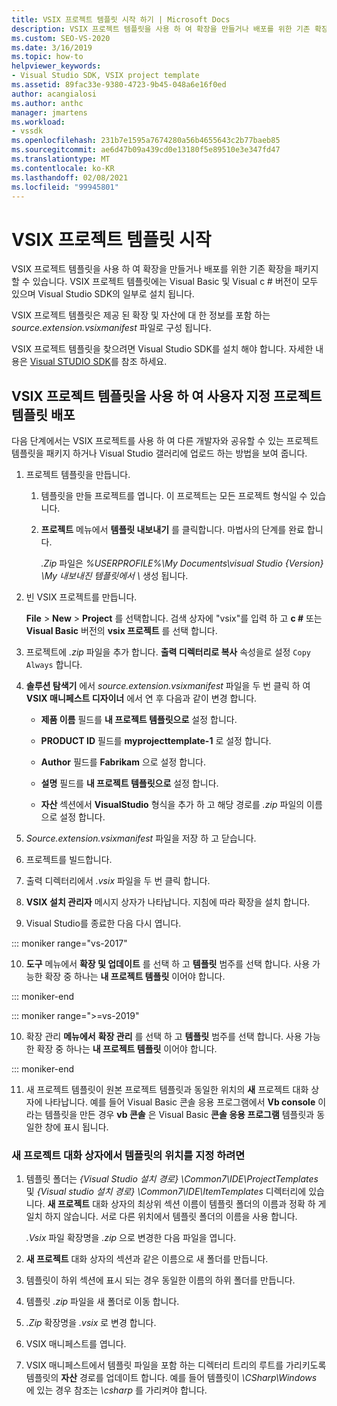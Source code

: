 ```yaml
---
title: VSIX 프로젝트 템플릿 시작 하기 | Microsoft Docs
description: VSIX 프로젝트 템플릿을 사용 하 여 확장을 만들거나 배포를 위한 기존 확장을 패키징하는 방법에 대해 알아봅니다.
ms.custom: SEO-VS-2020
ms.date: 3/16/2019
ms.topic: how-to
helpviewer_keywords:
- Visual Studio SDK, VSIX project template
ms.assetid: 89fac33e-9380-4723-9b45-048a6e16f0ed
author: acangialosi
ms.author: anthc
manager: jmartens
ms.workload:
- vssdk
ms.openlocfilehash: 231b7e1595a7674280a56b4655643c2b77baeb85
ms.sourcegitcommit: ae6d47b09a439cd0e13180f5e89510e3e347fd47
ms.translationtype: MT
ms.contentlocale: ko-KR
ms.lasthandoff: 02/08/2021
ms.locfileid: "99945801"
---
```

# <a name="get-started-with-the-vsix-project-template"></a>VSIX 프로젝트 템플릿 시작

VSIX 프로젝트 템플릿을 사용 하 여 확장을 만들거나 배포를 위한 기존 확장을 패키지할 수 있습니다. VSIX 프로젝트 템플릿에는 Visual Basic 및 Visual c # 버전이 모두 있으며 Visual Studio SDK의 일부로 설치 됩니다.

 VSIX 프로젝트 템플릿은 제공 된 확장 및 자산에 대 한 정보를 포함 하는 *source.extension.vsixmanifest* 파일로 구성 됩니다.

 VSIX 프로젝트 템플릿을 찾으려면 Visual Studio SDK를 설치 해야 합니다. 자세한 내용은 [Visual STUDIO SDK](../extensibility/visual-studio-sdk.md)를 참조 하세요.

## <a name="deploy-a-custom-project-template-using-the-vsix-project-template"></a>VSIX 프로젝트 템플릿을 사용 하 여 사용자 지정 프로젝트 템플릿 배포

 다음 단계에서는 VSIX 프로젝트를 사용 하 여 다른 개발자와 공유할 수 있는 프로젝트 템플릿을 패키지 하거나 Visual Studio 갤러리에 업로드 하는 방법을 보여 줍니다.

1. 프로젝트 템플릿을 만듭니다.

    1. 템플릿을 만들 프로젝트를 엽니다. 이 프로젝트는 모든 프로젝트 형식일 수 있습니다.

    2. **프로젝트** 메뉴에서 **템플릿 내보내기** 를 클릭합니다. 마법사의 단계를 완료 합니다.

         *.Zip* 파일은 *%USERPROFILE%\My Documents\visual Studio {Version} \My 내보내진 템플릿에서 \\* 생성 됩니다.

2. 빈 VSIX 프로젝트를 만듭니다.

     **File** > **New** > **Project** 를 선택합니다. 검색 상자에 "vsix"를 입력 하 고 **c #** 또는 **Visual Basic** 버전의 **vsix 프로젝트** 를 선택 합니다.

3. 프로젝트에 *.zip* 파일을 추가 합니다. **출력 디렉터리로 복사** 속성을로 설정 `Copy Always` 합니다.

4. **솔루션 탐색기** 에서 *source.extension.vsixmanifest* 파일을 두 번 클릭 하 여 **VSIX 매니페스트 디자이너** 에서 연 후 다음과 같이 변경 합니다.

    - **제품 이름** 필드를 **내 프로젝트 템플릿으로** 설정 합니다.

    - **PRODUCT ID** 필드를 **myprojecttemplate-1** 로 설정 합니다.

    - **Author** 필드를 **Fabrikam** 으로 설정 합니다.

    - **설명** 필드를 **내 프로젝트 템플릿으로** 설정 합니다.

    - **자산** 섹션에서 **VisualStudio** 형식을 추가 하 고 해당 경로를 *.zip* 파일의 이름으로 설정 합니다.

5. *Source.extension.vsixmanifest* 파일을 저장 하 고 닫습니다.

6. 프로젝트를 빌드합니다.

7. 출력 디렉터리에서 *.vsix* 파일을 두 번 클릭 합니다.

8. **VSIX 설치 관리자** 메시지 상자가 나타납니다. 지침에 따라 확장을 설치 합니다.

9. Visual Studio를 종료한 다음 다시 엽니다.

::: moniker range="vs-2017"

10. **도구** 메뉴에서 **확장 및 업데이트** 를 선택 하 고 **템플릿** 범주를 선택 합니다. 사용 가능한 확장 중 하나는 **내 프로젝트 템플릿** 이어야 합니다.

::: moniker-end

::: moniker range=">=vs-2019"

10. 확장 관리 **메뉴에서** **확장 관리** 를 선택 하 고 **템플릿** 범주를 선택 합니다. 사용 가능한 확장 중 하나는 **내 프로젝트 템플릿** 이어야 합니다.

::: moniker-end

11. 새 프로젝트 템플릿이 원본 프로젝트 템플릿과 동일한 위치의 **새** 프로젝트 대화 상자에 나타납니다. 예를 들어 Visual Basic 콘솔 응용 프로그램에서 **Vb console** 이라는 템플릿을 만든 경우 **vb 콘솔** 은 Visual Basic **콘솔 응용 프로그램** 템플릿과 동일한 창에 표시 됩니다.

### <a name="to-specify-the-location-of-the-template-in-the-new-project-dialog-box"></a>새 프로젝트 대화 상자에서 템플릿의 위치를 지정 하려면

1. 템플릿 폴더는 *{Visual Studio 설치 경로} \Common7\IDE\ProjectTemplates* 및 *{Visual studio 설치 경로} \Common7\IDE\ItemTemplates* 디렉터리에 있습니다. **새 프로젝트** 대화 상자의 최상위 섹션 이름이 템플릿 폴더의 이름과 정확 하 게 일치 하지 않습니다. 서로 다른 위치에서 템플릿 폴더의 이름을 사용 합니다.

    *.Vsix* 파일 확장명을 *.zip* 으로 변경한 다음 파일을 엽니다.

2. **새 프로젝트** 대화 상자의 섹션과 같은 이름으로 새 폴더를 만듭니다.

3. 템플릿이 하위 섹션에 표시 되는 경우 동일한 이름의 하위 폴더를 만듭니다.

4. 템플릿 *.zip* 파일을 새 폴더로 이동 합니다.

5. *.Zip* 확장명을 *.vsix* 로 변경 합니다.

6. VSIX 매니페스트를 엽니다.

7. VSIX 매니페스트에서 템플릿 파일을 포함 하는 디렉터리 트리의 루트를 가리키도록 템플릿의 **자산** 경로를 업데이트 합니다. 예를 들어 템플릿이 *\CSharp\Windows* 에 있는 경우 참조는 *\csharp* 를 가리켜야 합니다.
